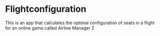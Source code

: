 # Flightconfiguration
This is an app that calculates the optimal configuration of seats in a flight for an online game called Airline Manager 2
